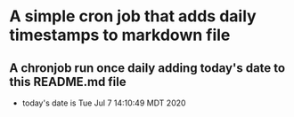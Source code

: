 A simple cron job that adds daily timestamps to markdown file
============================================================
## A chronjob run once daily adding today's date to this README.md file
* today's date is Tue Jul  7 14:10:49 MDT 2020
